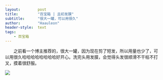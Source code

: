 ```yaml
---
layout:        post
title:         "百宝箱 | 且初发膜"
subtitle:      "很大一罐，可以用很久"
author:        "Haauleon"
header-style:  text
tags:
    - 百宝箱
---
```


&emsp;&emsp;之前看一个博主推荐的，很大一罐，因为现在剪了短发，所以用量也少了，可以用很久哈哈哈哈哈哈哈哈好开心。洗完头用发膜，会觉得头发很顺滑不干枯不打叉，摸着很舒服。            

![](https://img.alicdn.com/imgextra/i2/523270031/O1CN01SaLbd71C6F3tWbys3_!!0-saturn_solar.jpg)